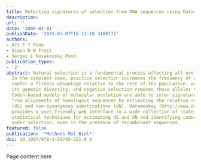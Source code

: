 ```yaml
---
title: Detecting signatures of selection from DNA sequences using Datamonkey
description:
url: ''
date: '2009-01-01'
publishDate: '2025-03-07T18:12:18.348077Z'
authors:
- Art F Y Poon
- Simon D W Frost
- Sergei L Kosakovsky Pond
publication_types:
- '2'
abstract: Natural selection is a fundamental process affecting all evolving populations.
  In the simplest case, positive selection increases the frequency of alleles that
  confer a fitness advantage relative to the rest of the population, or increases
  its genetic diversity, and negative selection removes those alleles that are deleterious.
  Codon-based models of molecular evolution are able to infer signatures of selection
  from alignments of homologous sequences by estimating the relative rates of synonymous
  (dS) and non-synonymous substitutions (dN). Datamonkey (http://www.datamonkey.org)
  provides a user-friendly web interface to a wide collection of state-of-the-art
  statistical techniques for estimating dS and dN and identifying codons and lineages
  under selection, even in the presence of recombinant sequences.
featured: false
publication: '*Methods Mol Biol*'
doi: 10.1007/978-1-59745-251-9_8
---
```


Page content here